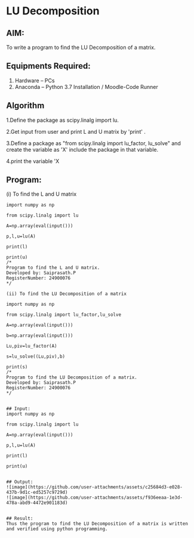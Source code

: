 # LU Decomposition 

## AIM:
To write a program to find the LU Decomposition of a matrix.

## Equipments Required:
1. Hardware – PCs
2. Anaconda – Python 3.7 Installation / Moodle-Code Runner

## Algorithm
1.Define the package as scipy.linalg import lu.

2.Get input from user and print L and U matrix by 'print' .

3.Define a package as "from scipy.linalg import lu_factor, lu_solve" and create the variable as 'X' include the package in that variable.

4.print the variable 'X

## Program:
(i) To find the L and U matrix
```
import numpy as np

from scipy.linalg import lu

A=np.array(eval(input()))

p,l,u=lu(A)

print(l)

print(u)
/*
Program to find the L and U matrix.
Developed by: Saiprasath.P
RegisterNumber: 24900076
*/

(ii) To find the LU Decomposition of a matrix

import numpy as np

from scipy.linalg import lu_factor,lu_solve

A=np.array(eval(input()))

b=np.array(eval(input()))

Lu,piv=lu_factor(A)

s=lu_solve((Lu,piv),b)

print(s)
/*
Program to find the LU Decomposition of a matrix.
Developed by: Saiprasath.P
RegisterNumber: 24900076
*/


## Input:
import numpy as np

from scipy.linalg import lu

A=np.array(eval(input()))

p,l,u=lu(A)

print(l)

print(u)


## Output:
![image](https://github.com/user-attachments/assets/c25684d3-e028-437b-9d1c-ed5257c9729d)
![image](https://github.com/user-attachments/assets/f936eeaa-1e3d-478a-abd9-4472e901183d)


## Result:
Thus the program to find the LU Decomposition of a matrix is written and verified using python programming.

